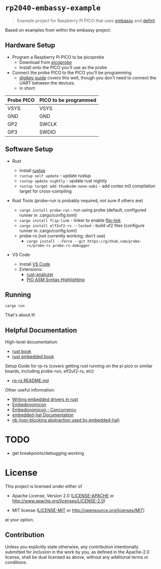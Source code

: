 # `rp2040-embassy-example`

> Example project for Raspberry Pi PICO that uses [embassy](https://github.com/embassy-rs/embassy/) and [defmt](https://github.com/knurling-rs/defmt)

Based on examples from within the embassy project.

## Hardware Setup

- Program a Raspberry Pi PICO to be picoprobe
  - Download from [picoprobe](https://github.com/raspberrypi/picoprobe/releases/tag/picoprobe-cmsis-v1.0.1)
  - Install onto the PICO you'll use as the probe
- Connect the probe PICO to the PICO you'll be programming
  - [digikey guide](https://www.digikey.com/en/maker/projects/raspberry-pi-pico-and-rp2040-cc-part-2-debugging-with-vs-code/470abc7efb07432b82c95f6f67f184c0) covers this well, though you don't need to connect the UART between the devices.
  - in short:

| Probe PICO | PICO to be programmed |
| ---------- | --------------------- |
| VSYS       | VSYS                  |
| GND        | GND                   |
| GP2        | SWCLK                 |
| GP3        | SWDIO                 |

## Software Setup

- Rust
  - Install [rustup](https://rustup.rs/)
  - `rustup self update` - update rustup
  - `rustup update nightly` - update rust nightly
  - `rustup target add thumbv6m-none-eabi` - add cortex m0 compilation target for cross-compiling

- Rust Tools (probe-run is probably required, not sure if others are)
  - `cargo install probe-run` - run using probe (default, configured runner in .cargo/config.toml)
  - `cargo install flip-link` - linker to enable [flip-link](https://github.com/knurling-rs/flip-link)
  - `cargo install elf2uf2-rs --locked` - build uf2 files (configure runner in .cargo/config.toml)
  - probe-rs (not currently working; don't use)
    - `cargo install --force --git https://github.com/probe-rs/probe-rs probe-rs-debugger`

- VS Code
  - Install [VS Code](https://code.visualstudio.com/)
  - Extensions:
    - [rust-analyzer](https://marketplace.visualstudio.com/items?itemName=matklad.rust-analyzer)
    - [PIO ASM Syntax Highlighting](https://marketplace.visualstudio.com/items?itemName=chris-hock.pioasm)

## Running

`cargo run`

That's about it!

## Helpful Documentation

High-level documentation:

- [rust book](https://doc.rust-lang.org/book/)
- [rust embedded book](https://rust-embedded.github.io/book)

Setup Guide for rp-rs (covers getting rust running on the pi pico or similar boards, including probe-run, elf2uf2-rs, etc)

- [rp-rs README.md](https://github.com/rp-rs/rp-hal)

Other useful information:

- [Writing embedded drivers in rust](https://hboeving.dev/blog/rust-2c-driver-p1/)
- [Embedonomicon](https://docs.rust-embedded.org/embedonomicon/preface.html)
- [Embedonomicon - Concurrency](https://japaric.github.io/embedonomicon/concurrency.html)
- [embedded-hal Documentation](https://docs.rs/embedded-hal/latest/embedded_hal/)
- [nb (non-blocking abstraction used by embedded-hal)](https://docs.rs/nb/latest/nb/)

# TODO

- get breakpoints/debugging working

# License

This project is licensed under either of

- Apache License, Version 2.0 ([LICENSE-APACHE](LICENSE-APACHE) or
  <http://www.apache.org/licenses/LICENSE-2.0>)

- MIT license ([LICENSE-MIT](LICENSE-MIT) or <http://opensource.org/licenses/MIT>)

at your option.

## Contribution

Unless you explicitly state otherwise, any contribution intentionally submitted
for inclusion in the work by you, as defined in the Apache-2.0 license, shall be
dual licensed as above, without any additional terms or conditions.
